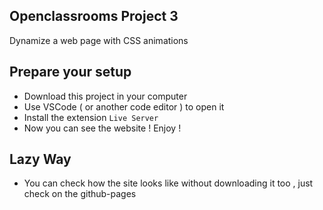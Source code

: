 ## Openclassrooms Project 3 

Dynamize a web page with CSS animations

## Prepare your setup 
- Download this project in your computer 
- Use VSCode ( or another code editor ) to open it 
- Install the extension ```Live Server```
- Now you can see the website ! Enjoy ! 

## Lazy Way 
- You can check how the site looks like without downloading it too , just check on the github-pages
